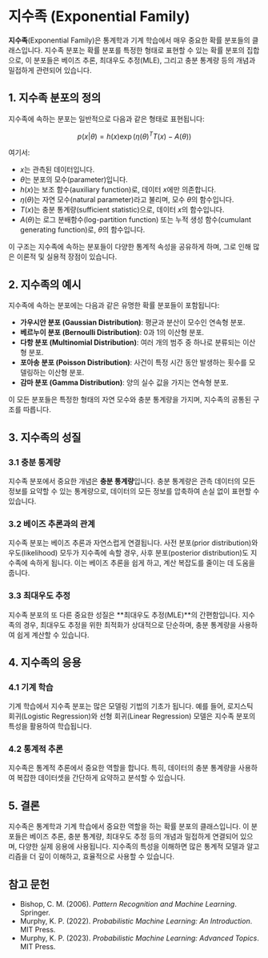 # 지수족 (Exponential Family)

**지수족**(Exponential Family)은 통계학과 기계 학습에서 매우 중요한 확률 분포들의 클래스입니다. 지수족 분포는 확률 분포를 특정한 형태로 표현할 수 있는 확률 분포의 집합으로, 이 분포들은 베이즈 추론, 최대우도 추정(MLE), 그리고 충분 통계량 등의 개념과 밀접하게 관련되어 있습니다.

## 1. 지수족 분포의 정의

지수족에 속하는 분포는 일반적으로 다음과 같은 형태로 표현됩니다:

$$
p(x|\theta) = h(x) \exp \left( \eta(\theta)^T T(x) - A(\theta) \right)
$$

여기서:
- $x$는 관측된 데이터입니다.
- $\theta$는 분포의 모수(parameter)입니다.
- $h(x)$는 보조 함수(auxiliary function)로, 데이터 $x$에만 의존합니다.
- $\eta(\theta)$는 자연 모수(natural parameter)라고 불리며, 모수 $\theta$의 함수입니다.
- $T(x)$는 충분 통계량(sufficient statistic)으로, 데이터 $x$의 함수입니다.
- $A(\theta)$는 로그 분배함수(log-partition function) 또는 누적 생성 함수(cumulant generating function)로, $\theta$의 함수입니다.

이 구조는 지수족에 속하는 분포들이 다양한 통계적 속성을 공유하게 하며, 그로 인해 많은 이론적 및 실용적 장점이 있습니다.

## 2. 지수족의 예시

지수족에 속하는 분포에는 다음과 같은 유명한 확률 분포들이 포함됩니다:

- **가우시안 분포 (Gaussian Distribution)**: 평균과 분산이 모수인 연속형 분포.
- **베르누이 분포 (Bernoulli Distribution)**: 0과 1의 이산형 분포.
- **다항 분포 (Multinomial Distribution)**: 여러 개의 범주 중 하나로 분류되는 이산형 분포.
- **포아송 분포 (Poisson Distribution)**: 사건이 특정 시간 동안 발생하는 횟수를 모델링하는 이산형 분포.
- **감마 분포 (Gamma Distribution)**: 양의 실수 값을 가지는 연속형 분포.

이 모든 분포들은 특정한 형태의 자연 모수와 충분 통계량을 가지며, 지수족의 공통된 구조를 따릅니다.

## 3. 지수족의 성질

### 3.1 충분 통계량
지수족 분포에서 중요한 개념은 **충분 통계량**입니다. 충분 통계량은 관측 데이터의 모든 정보를 요약할 수 있는 통계량으로, 데이터의 모든 정보를 압축하여 손실 없이 표현할 수 있습니다.

### 3.2 베이즈 추론과의 관계
지수족 분포는 베이즈 추론과 자연스럽게 연결됩니다. 사전 분포(prior distribution)와 우도(likelihood) 모두가 지수족에 속할 경우, 사후 분포(posterior distribution)도 지수족에 속하게 됩니다. 이는 베이즈 추론을 쉽게 하고, 계산 복잡도를 줄이는 데 도움을 줍니다.

### 3.3 최대우도 추정
지수족 분포의 또 다른 중요한 성질은 **최대우도 추정(MLE)**의 간편함입니다. 지수족의 경우, 최대우도 추정을 위한 최적화가 상대적으로 단순하며, 충분 통계량을 사용하여 쉽게 계산할 수 있습니다.

## 4. 지수족의 응용

### 4.1 기계 학습
기계 학습에서 지수족 분포는 많은 모델링 기법의 기초가 됩니다. 예를 들어, 로지스틱 회귀(Logistic Regression)와 선형 회귀(Linear Regression) 모델은 지수족 분포의 특성을 활용하여 학습됩니다.

### 4.2 통계적 추론
지수족은 통계적 추론에서 중요한 역할을 합니다. 특히, 데이터의 충분 통계량을 사용하여 복잡한 데이터셋을 간단하게 요약하고 분석할 수 있습니다.

## 5. 결론

지수족은 통계학과 기계 학습에서 중요한 역할을 하는 확률 분포의 클래스입니다. 이 분포들은 베이즈 추론, 충분 통계량, 최대우도 추정 등의 개념과 밀접하게 연결되어 있으며, 다양한 실제 응용에 사용됩니다. 지수족의 특성을 이해하면 많은 통계적 모델과 알고리즘을 더 깊이 이해하고, 효율적으로 사용할 수 있습니다.

## 참고 문헌
- Bishop, C. M. (2006). *Pattern Recognition and Machine Learning*. Springer.
- Murphy, K. P. (2022). *Probabilistic Machine Learning: An Introduction*. MIT Press.
- Murphy, K. P. (2023). *Probabilistic Machine Learning: Advanced Topics*. MIT Press.

